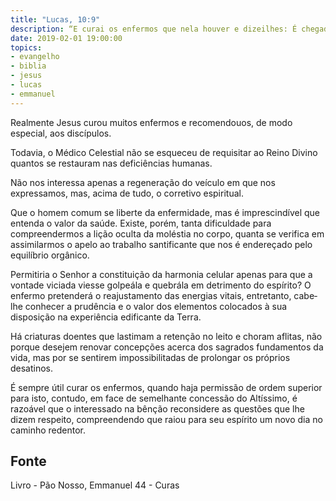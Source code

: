 ```yaml
---
title: "Lucas, 10:9"
description: “E curai os enfermos que nela houver e dizei­lhes: É chegado a vós o reino de Deus.” - Jesus
date: 2019-02-01 19:00:00
topics: 
- evangelho
- biblia
- jesus
- lucas
- emmanuel
---
```


Realmente Jesus curou muitos enfermos e recomendou­os, de modo
especial, aos discípulos.

Todavia, o Médico Celestial não se esqueceu de requisitar ao Reino Divino
quantos se restauram nas deficiências humanas.

Não nos interessa apenas a regeneração do veículo em que nos
expressamos, mas, acima de tudo, o corretivo espiritual.

Que o homem comum se liberte da enfermidade, mas é imprescindível que
entenda o valor da saúde. Existe, porém, tanta dificuldade para compreendermos a
lição oculta da moléstia no corpo, quanta se verifica em assimilarmos o apelo ao
trabalho santificante que nos é endereçado pelo equilíbrio orgânico.

Permitiria o Senhor a constituição da harmonia celular apenas para que a
vontade viciada viesse golpeá­la e quebrá­la em detrimento do espírito?
O enfermo pretenderá o reajustamento das energias vitais, entretanto, cabe­
lhe conhecer a prudência e o valor dos elementos colocados à sua disposição na
experiência edificante da Terra.

Há criaturas doentes que lastimam a retenção no leito e choram aflitas, não
porque desejem renovar concepções acerca dos sagrados fundamentos da vida, mas
por se sentirem impossibilitadas de prolongar os próprios desatinos.

É sempre útil curar os enfermos, quando haja permissão de ordem superior
para isto, contudo, em face de semelhante concessão do Altíssimo, é razoável que o
interessado na bênção reconsidere as questões que lhe dizem respeito,
compreendendo que raiou para seu espírito um novo dia no caminho redentor.



## Fonte
Livro - Pão Nosso, Emmanuel
44 - Curas
